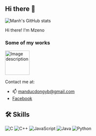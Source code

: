 ## Hi there 👋
![Manh's GitHub stats](https://github-readme-stats.vercel.app/api?username=DongDucManh)

Hi there! I'm Mzeno

### Some of my works
<a href="https://kryple.itch.io/">
  <img src="Images/Itch_logo.png" alt="Image description" width="80">
</a>  

Contact me at:
- 📫 manducdongyb@gmail.com
- [Facebook]([https://www.facebook.com/profile.php?id=61554875248180](https://www.facebook.com/dongducmanhyb))


## 🛠 Skills
![C](https://img.shields.io/badge/c-%2300599C.svg?style=for-the-badge&logo=c&logoColor=white) ![C++](https://img.shields.io/badge/c++-%2300599C.svg?style=for-the-badge&logo=c%2B%2B&logoColor=white) ![JavaScript](https://img.shields.io/badge/javascript-%23323330.svg?style=for-the-badge&logo=javascript&logoColor=%23F7DF1E) ![Java](https://img.shields.io/badge/java-%23ED8B00.svg?style=for-the-badge&logo=java&logoColor=white) ![Python](https://img.shields.io/badge/python-3670A0?style=for-the-badge&logo=python&logoColor=ffdd54)
